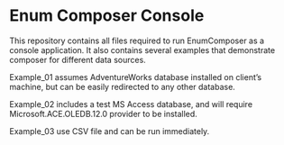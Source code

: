 # Enum Composer Console

This repository contains all files required to run EnumComposer as a console application. It also contains several examples that demonstrate composer for different data sources. 

Example_01 assumes AdventureWorks database installed on client’s machine, but can be easily redirected to any other database. 

Example_02 includes a test MS Access database, and will require Microsoft.ACE.OLEDB.12.0 provider to be installed.

Example_03 use CSV file and can be run immediately.
